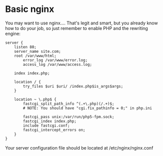 # Basic nginx
You may want to use nginx.... That's legit and smart, but you already know how to 
do your job, so just remember to enable PHP and the rewriting engine:

```nginx
server {
	listen 80;
	server_name site.com;
	root /var/www/html;
        error_log /var/www/error.log;
        access_log /var/www/access.log;

	index index.php;

	location / {
		try_files $uri $uri/ /index.php$is_args$args;
	}

	location ~ \.php$ {
		fastcgi_split_path_info ^(.+\.php)(/.+)$;
		# NOTE: You should have "cgi.fix_pathinfo = 0;" in php.ini

		fastcgi_pass unix:/var/run/php5-fpm.sock;
		fastcgi_index index.php;
		include fastcgi.conf;
		fastcgi_intercept_errors on;
	}
}
```

Your server configuration file should be located at /etc/nginx/nginx.conf

